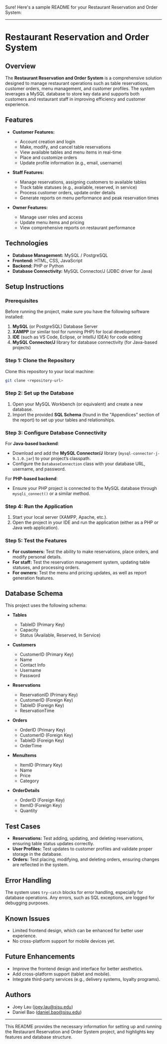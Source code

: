 Sure! Here's a sample README for your Restaurant Reservation and Order System:

---

# Restaurant Reservation and Order System

## Overview

The **Restaurant Reservation and Order System** is a comprehensive solution designed to manage restaurant operations such as table reservations, customer orders, menu management, and customer profiles. The system leverages a MySQL database to store key data and supports both customers and restaurant staff in improving efficiency and customer experience.

## Features

- **Customer Features:**
  - Account creation and login
  - Make, modify, and cancel table reservations
  - View available tables and menu items in real-time
  - Place and customize orders
  - Update profile information (e.g., email, username)
  
- **Staff Features:**
  - Manage reservations, assigning customers to available tables
  - Track table statuses (e.g., available, reserved, in service)
  - Process customer orders, update order details
  - Generate reports on menu performance and peak reservation times
  
- **Owner Features:**
  - Manage user roles and access
  - Update menu items and pricing
  - View comprehensive reports on restaurant performance
  
## Technologies

- **Database Management:** MySQL / PostgreSQL
- **Frontend:** HTML, CSS, JavaScript
- **Backend:** PHP or Python
- **Database Connectivity:** MySQL Connector/J (JDBC driver for Java)

## Setup Instructions

### Prerequisites

Before running the project, make sure you have the following software installed:

1. **MySQL** (or PostgreSQL) Database Server
2. **XAMPP** (or similar tool for running PHP) for local development
3. **IDE** (such as VS Code, Eclipse, or IntelliJ IDEA) for code editing
4. **MySQL Connector/J** library for database connectivity (for Java-based projects)

### Step 1: Clone the Repository

Clone this repository to your local machine:

```bash
git clone <repository-url>
```

### Step 2: Set up the Database

1. Open your MySQL Workbench (or equivalent) and create a new database.
2. Import the provided **SQL Schema** (found in the "Appendices" section of the report) to set up your tables and relationships.

### Step 3: Configure Database Connectivity

For **Java-based backend**:

- Download and add the **MySQL Connector/J** library (`mysql-connector-j-9.1.0.jar`) to your project’s classpath.
- Configure the `DatabaseConnection` class with your database URL, username, and password.

For **PHP-based backend**:

- Ensure your PHP project is connected to the MySQL database through `mysqli_connect()` or a similar method.

### Step 4: Run the Application

1. Start your local server (XAMPP, Apache, etc.).
2. Open the project in your IDE and run the application (either as a PHP or Java web application).

### Step 5: Test the Features

- **For customers:** Test the ability to make reservations, place orders, and modify personal details.
- **For staff:** Test the reservation management system, updating table statuses, and processing orders.
- **For owners:** Test the menu and pricing updates, as well as report generation features.

## Database Schema

This project uses the following schema:

- **Tables**
  - TableID (Primary Key)
  - Capacity
  - Status (Available, Reserved, In Service)
  
- **Customers**
  - CustomerID (Primary Key)
  - Name
  - Contact Info
  - Username
  - Password
  
- **Reservations**
  - ReservationID (Primary Key)
  - CustomerID (Foreign Key)
  - TableID (Foreign Key)
  - ReservationTime
  
- **Orders**
  - OrderID (Primary Key)
  - CustomerID (Foreign Key)
  - TableID (Foreign Key)
  - OrderTime
  
- **MenuItems**
  - ItemID (Primary Key)
  - Name
  - Price
  - Category
  
- **OrderDetails**
  - OrderID (Foreign Key)
  - ItemID (Foreign Key)
  - Quantity

## Test Cases

- **Reservations:** Test adding, updating, and deleting reservations, ensuring table status updates correctly.
- **User Profiles:** Test updates to customer profiles and validate proper storage in the database.
- **Orders:** Test placing, modifying, and deleting orders, ensuring changes are reflected in the system.

## Error Handling

The system uses `try-catch` blocks for error handling, especially for database operations. Any errors, such as SQL exceptions, are logged for debugging purposes.

## Known Issues

- Limited frontend design, which can be enhanced for better user experience.
- No cross-platform support for mobile devices yet.

## Future Enhancements

- Improve the frontend design and interface for better aesthetics.
- Add cross-platform support (tablet and mobile).
- Integrate third-party services (e.g., delivery systems, loyalty programs).

## Authors

- Joey Lau (joey.lau@sjsu.edu)
- Daniel Bao (daniel.bao@sjsu.edu)

---

This README provides the necessary information for setting up and running the Restaurant Reservation and Order System project, and highlights key features and database structure.
